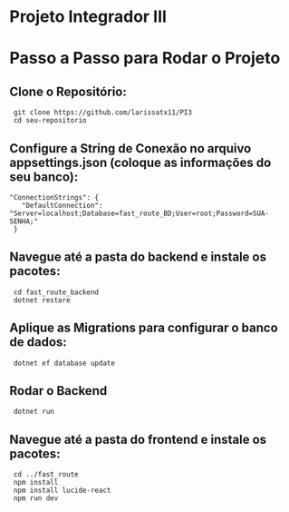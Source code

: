 # Projeto Integrador III

# Passo a Passo para Rodar o Projeto
## Clone o Repositório:
     git clone https://github.com/larissatx11/PI3
     cd seu-repositorio
## Configure a String de Conexão no arquivo appsettings.json (coloque as informações do seu banco):
    "ConnectionStrings": {
       "DefaultConnection": "Server=localhost;Database=fast_route_BD;User=root;Password=SUA-SENHA;"
     }
## Navegue até a pasta do backend e instale os pacotes:
     cd fast_route_backend
     dotnet restore
## Aplique as Migrations para configurar o banco de dados:
     dotnet ef database update
## Rodar o Backend
     dotnet run
## Navegue até a pasta do frontend e instale os pacotes:
     cd ../fast_route
     npm install
     npm install lucide-react
     npm run dev
